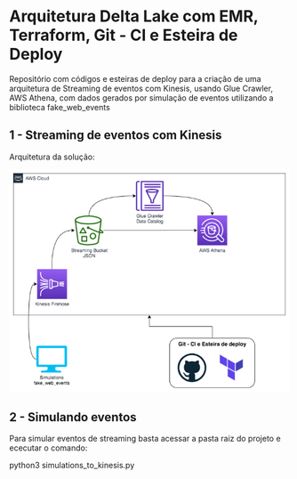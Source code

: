# Arquitetura Delta Lake com EMR, Terraform, Git - CI e Esteira de Deploy


Repositório com códigos e esteiras de deploy para a criação de uma arquitetura de Streaming de eventos com Kinesis, usando Glue Crawler, AWS Athena, com dados gerados por simulação de eventos utilizando a biblioteca fake_web_events 


## 1 - Streaming de eventos com Kinesis


Arquitetura da solução:

![delta](img/streaming-kinesis.png)


## 2 - Simulando eventos

Para simular eventos de streaming basta acessar a pasta raiz do projeto e ececutar o comando:

python3 simulations_to_kinesis.py
